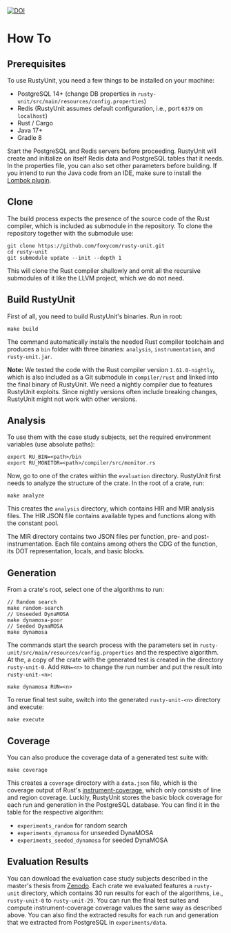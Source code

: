 [![DOI](https://zenodo.org/badge/DOI/10.5281/zenodo.6604714.svg)](https://doi.org/10.5281/zenodo.6604714)


  
# How To

## Prerequisites
To use RustyUnit, you need a few things to be installed on your machine:
- PostgreSQL 14+ (change DB properties in `rusty-unit/src/main/resources/config.properties`)
- Redis (RustyUnit assumes default configuration, i.e., port `6379` on `localhost`)
- Rust / Cargo
- Java 17+
- Gradle 8

Start the PostgreSQL and Redis servers before proceeding. RustyUnit will create and initialize on itself Redis data and PostgreSQL tables that it needs. In the properties file, you can also set other parameters before building. If you intend to run the Java code from an IDE, make sure to install the [Lombok plugin](https://projectlombok.org).

## Clone
The build process expects the presence of the source code of the Rust compiler, which is included as submodule in the repository. To clone the repository together with the submodule use:
```
git clone https://github.com/foxycom/rusty-unit.git
cd rusty-unit
git submodule update --init --depth 1
```
This will clone the Rust compiler shallowly and omit all the recursive submodules of it like the LLVM project, which we do not need.

## Build RustyUnit
First of all, you need to build RustyUnit's binaries. Run in root:
```
make build
```

The command automatically installs the needed Rust compiler toolchain and produces a `bin` folder with three binaries: `analysis`, `instrumentation`, and `rusty-unit.jar`. 

**Note:** We tested the code with the Rust compiler version `1.61.0-nightly`, which is also included as a Git submodule in `compiler/rust` and linked into the final binary of RustyUnit. We need a nightly compiler due to features RustyUnit exploits. Since nightly versions often include breaking changes, RustyUnit might not work with other versions. 


## Analysis
To use them with the case study subjects, set the required environment variables (use absolute paths):
```
export RU_BIN=<path>/bin
export RU_MONITOR=<path>/compiler/src/monitor.rs
```

Now, go to one of the crates within the `evaluation` directory. RustyUnit first needs to analyze the structure of the crate. In the root of a crate, run:
```
make analyze
```
This creates the `analysis` directory, which contains HIR and MIR analysis files. The HIR JSON file contains available types and functions along with the constant pool.

The MIR directory contains two JSON files per function, pre- and post-instrumentation. Each file contains among others the CDG of the function, its DOT representation, locals, and basic blocks.

## Generation
From a crate's root, select one of the algorithms to run:

```
// Random search
make random-search
// Unseeded DynaMOSA
make dynamosa-poor
// Seeded DynaMOSA
make dynamosa
```

The commands start the search process with the parameters set in `rusty-unit/src/main/resources/config.properties` and the respective algorithm. At the, a copy of the crate with the generated test is created in the directory `rusty-unit-0`. Add `RUN=<n>` to change the run number and put the result into `rusty-unit-<n>`:

```
make dynamosa RUN=<n>
```

To rerue final test suite, switch into the generated `rusty-unit-<n>` directory and execute:
```
make execute
```
## Coverage
You can also produce the coverage data of a generated test suite with:
```
make coverage
```
This creates a `coverage` directory with a `data.json` file, which is the coverage output of Rust's [instrument-coverage](https://doc.rust-lang.org/rustc/instrument-coverage.html), which only consists of line and region coverage. Luckily, RustyUnit stores the basic block coverage for each run and generation in the PostgreSQL database. You can find it in the table for the respective algorithm:
* `experiments_random` for random search
* `experiments_dynamosa` for unseeded DynaMOSA
* `experiments_seeded_dynamosa` for seeded DynaMOSA

## Evaluation Results
You can download the evaluation case study subjects described in the master's thesis from [Zenodo](https://doi.org/10.5281/zenodo.6604714). Each crate we evaluated features a `rusty-unit` directory, which contains 30 run results for each of the algorithms, i.e., `rusty-unit-0` to `rusty-unit-29`. You can run the final test suites and compute instrument-coverage coverage values the same way as described above. You can also find the extracted results for each run and generation that we extracted from PostgreSQL in `experiments/data`.